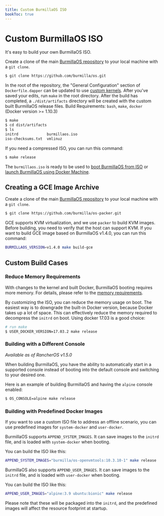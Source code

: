 ```yaml
---
title: Custom BurmillaOS ISO
bookToc: true
---
```

# Custom BurmillaOS ISO

It's easy to build your own BurmillaOS ISO.

Create a clone of the main [BurmillaOS repository](https://github.com/burmilla/os) to your local machine with a `git clone`.

```bash
$ git clone https://github.com/burmilla/os.git
```

In the root of the repository, the "General Configuration" section of `Dockerfile.dapper` can be updated to use [custom kernels](/installation/custom-builds/custom-kernels).
After you've saved your edits, run `make` in the root directory. After the build has completed, a `./dist/artifacts` directory will be created with the custom built BurmillaOS release files.
Build Requirements: `bash`, `make`, `docker` (Docker version >= 1.10.3)

```bash
$ make
$ cd dist/artifacts
$ ls
initrd             burmillaos.iso
iso-checksums.txt  vmlinuz
```

If you need a compressed ISO, you can run this command:

```bash
$ make release
```

The `burmillaos.iso` is ready to be used to [boot BurmillaOS from ISO](/docs/installation/workstation/boot-from-iso/) or [launch BurmillaOS using Docker Machine](/docs/installation/workstation/docker-machine).

## Creating a GCE Image Archive

Create a clone of the main [BurmillaOS repository](https://github.com/burmilla/os) to your local machine with a `git clone`.

```bash
$ git clone https://github.com/burmilla/os-packer.git
```

GCE supports KVM virtualization, and we use `packer` to build KVM images. Before building, you need to verify that the host can support KVM.
If you want to build GCE image based on BurmillaOS v1.4.0, you can run this command:

```bash
BURMILLAOS_VERSION=v1.4.0 make build-gce
```

## Custom Build Cases

### Reduce Memory Requirements

With changes to the kernel and built Docker, BurmillaOS booting requires more memory. For details, please refer to the [memory requirements](#hardware-requirements).

By customizing the ISO, you can reduce the memory usage on boot. The easiest way is to downgrade the built-in Docker version, because Docker takes up a lot of space.
This can effectively reduce the memory required to decompress the `initrd` on boot. Using docker 17.03 is a good choice:

```bash
# run make
$ USER_DOCKER_VERSION=17.03.2 make release
```

### Building with a Different Console

_Available as of RancherOS v1.5.0_

When building BurmillaOS, you have the ability to automatically start in a supported console instead of booting into the default console and switching to your desired one.

Here is an example of building BurmillaOS and having the `alpine` console enabled:

```bash
$ OS_CONSOLE=alpine make release
```

### Building with Predefined Docker Images

If you want to use a custom ISO file to address an offline scenario, you can use predefined images for `system-docker` and `user-docker`.

BurmillaOS supports `APPEND_SYSTEM_IMAGES`. It can save images to the `initrd` file, and is loaded with `system-docker` when booting.

You can build the ISO like this:

```bash
APPEND_SYSTEM_IMAGES="burmilla/os-openvmtools:10.3.10-1" make release
```

BurmillaOS also supports `APPEND_USER_IMAGES`. It can save images to the `initrd` file, and is loaded with `user-docker` when booting.

You can build the ISO like this:

```bash
APPEND_USER_IMAGES="alpine:3.9 ubuntu:bionic" make release
```

Please note that these will be packaged into the `initrd`, and the predefined images will affect the resource footprint at startup.
